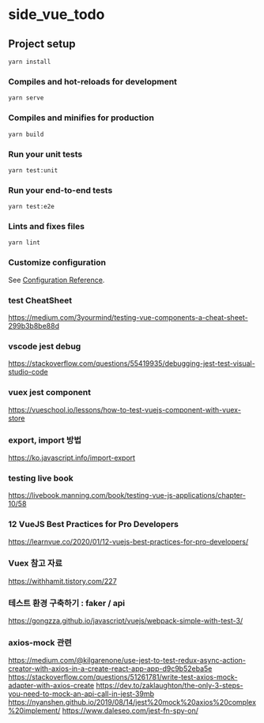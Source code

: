 # side_vue_todo

## Project setup

```
yarn install
```

### Compiles and hot-reloads for development

```
yarn serve
```

### Compiles and minifies for production

```
yarn build
```

### Run your unit tests

```
yarn test:unit
```

### Run your end-to-end tests

```
yarn test:e2e
```

### Lints and fixes files

```
yarn lint
```

### Customize configuration

See [Configuration Reference](https://cli.vuejs.org/config/).

### test CheatSheet

https://medium.com/3yourmind/testing-vue-components-a-cheat-sheet-299b3b8be88d

### vscode jest debug

https://stackoverflow.com/questions/55419935/debugging-jest-test-visual-studio-code

### vuex jest component

https://vueschool.io/lessons/how-to-test-vuejs-component-with-vuex-store

### export, import 방법

https://ko.javascript.info/import-export

### testing live book

https://livebook.manning.com/book/testing-vue-js-applications/chapter-10/58

### 12 VueJS Best Practices for Pro Developers

https://learnvue.co/2020/01/12-vuejs-best-practices-for-pro-developers/

### Vuex 참고 자료

https://withhamit.tistory.com/227

### 테스트 환경 구축하기 : faker / api

https://gongzza.github.io/javascript/vuejs/webpack-simple-with-test-3/

### axios-mock 관련

https://medium.com/@kilgarenone/use-jest-to-test-redux-async-action-creator-with-axios-in-a-create-react-app-app-d9c9b52eba5e
https://stackoverflow.com/questions/51261781/write-test-axios-mock-adapter-with-axios-create
https://dev.to/zaklaughton/the-only-3-steps-you-need-to-mock-an-api-call-in-jest-39mb
https://nyanshen.github.io/2019/08/14/jest%20mock%20axios%20complex%20implement/
https://www.daleseo.com/jest-fn-spy-on/
